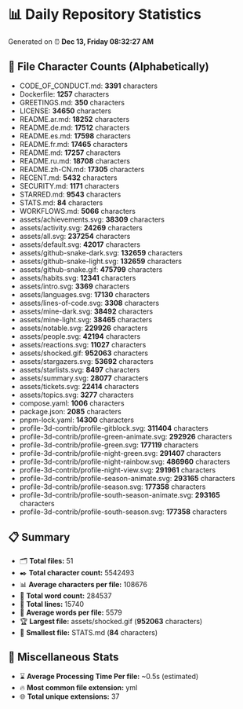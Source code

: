 # 📊 Daily Repository Statistics
Generated on ⏰ **Dec 13, Friday 08:32:27 AM**

## 📂 File Character Counts (Alphabetically)
- CODE_OF_CONDUCT.md: **3391** characters
- Dockerfile: **1257** characters
- GREETINGS.md: **350** characters
- LICENSE: **34650** characters
- README.ar.md: **18252** characters
- README.de.md: **17512** characters
- README.es.md: **17598** characters
- README.fr.md: **17465** characters
- README.md: **17257** characters
- README.ru.md: **18708** characters
- README.zh-CN.md: **17305** characters
- RECENT.md: **5432** characters
- SECURITY.md: **1171** characters
- STARRED.md: **9543** characters
- STATS.md: **84** characters
- WORKFLOWS.md: **5066** characters
- assets/achievements.svg: **38309** characters
- assets/activity.svg: **24269** characters
- assets/all.svg: **237254** characters
- assets/default.svg: **42017** characters
- assets/github-snake-dark.svg: **132659** characters
- assets/github-snake-light.svg: **132659** characters
- assets/github-snake.gif: **475799** characters
- assets/habits.svg: **12341** characters
- assets/intro.svg: **3369** characters
- assets/languages.svg: **17130** characters
- assets/lines-of-code.svg: **3308** characters
- assets/mine-dark.svg: **38492** characters
- assets/mine-light.svg: **38465** characters
- assets/notable.svg: **229926** characters
- assets/people.svg: **42194** characters
- assets/reactions.svg: **11027** characters
- assets/shocked.gif: **952063** characters
- assets/stargazers.svg: **53692** characters
- assets/starlists.svg: **8497** characters
- assets/summary.svg: **28077** characters
- assets/tickets.svg: **22414** characters
- assets/topics.svg: **3277** characters
- compose.yaml: **1006** characters
- package.json: **2085** characters
- pnpm-lock.yaml: **14300** characters
- profile-3d-contrib/profile-gitblock.svg: **311404** characters
- profile-3d-contrib/profile-green-animate.svg: **292926** characters
- profile-3d-contrib/profile-green.svg: **177119** characters
- profile-3d-contrib/profile-night-green.svg: **291407** characters
- profile-3d-contrib/profile-night-rainbow.svg: **486960** characters
- profile-3d-contrib/profile-night-view.svg: **291961** characters
- profile-3d-contrib/profile-season-animate.svg: **293165** characters
- profile-3d-contrib/profile-season.svg: **177358** characters
- profile-3d-contrib/profile-south-season-animate.svg: **293165** characters
- profile-3d-contrib/profile-south-season.svg: **177358** characters

## 📋 Summary
- 🗂️ **Total files:** 51
- ✒️ **Total character count:** 5542493
- 📊 **Average characters per file:** 108676
- 📝 **Total word count:** 284537
- 🧾 **Total lines:** 15740
- 📐 **Average words per file:** 5579
- 🏆 **Largest file:** assets/shocked.gif (**952063** characters)
- 🥉 **Smallest file:** STATS.md (**84** characters)

## 🌟 Miscellaneous Stats
- ⌛ **Average Processing Time Per file:** ~0.5s (estimated)
- 🔥 **Most common file extension:** yml
- 🌐 **Total unique extensions:** 37

